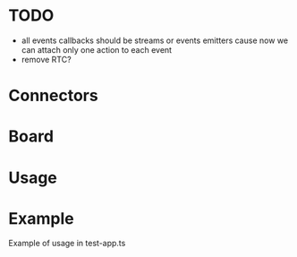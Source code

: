 # TODO

- all events callbacks should be streams or events emitters cause now we can attach only one action to each event
- remove RTC?

# Connectors

# Board

# Usage

# Example

Example of usage in test-app.ts